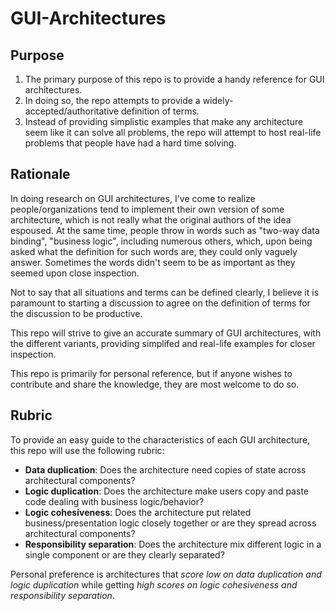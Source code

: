 # GUI-Architectures

## Purpose

1. The primary purpose of this repo is to provide a handy reference for GUI architectures.
2. In doing so, the repo attempts to provide a widely-accepted/authoritative definition of terms.
3. Instead of providing simplistic examples that make any architecture seem like it can solve all problems, the repo will attempt to host real-life problems that people have had a hard time solving.

## Rationale

In doing research on GUI architectures, I've come to realize people/organizations tend to implement their own version of some architecture, which is not really what the original authors of the idea espoused. At the same time, people throw in words such as "two-way data binding", "business logic", including numerous others, which, upon being asked what the definition for such words are, they could only vaguely answer. Sometimes the words didn't seem to be as important as they seemed upon close inspection.

Not to say that all situations and terms can be defined clearly, I believe it is paramount to starting a discussion to agree on the definition of terms for the discussion to be productive.

This repo will strive to give an accurate summary of GUI architectures, with the different variants, providing simplifed and real-life examples for closer inspection.

This repo is primarily for personal reference, but if anyone wishes to contribute and share the knowledge, they are most welcome to do so.

## Rubric

To provide an easy guide to the characteristics of each GUI architecture, this repo will use the following rubric:

- **Data duplication**: Does the architecture need copies of state across architectural components?
- **Logic duplication**: Does the architecture make users copy and paste code dealing with business logic/behavior?
- **Logic cohesiveness**: Does the architecture put related business/presentation logic closely together or are they spread across architectural components?
- **Responsibility separation**: Does the architecture mix different logic in a single component or are they clearly separated?

Personal preference is architectures that *score low on data duplication and logic duplication* while getting *high scores on logic cohesiveness and responsibility separation*.
